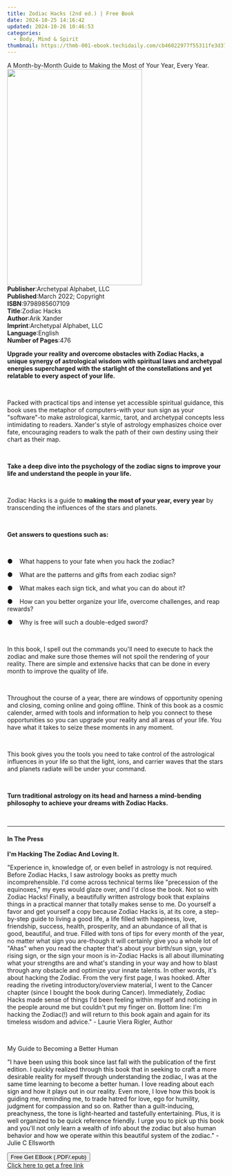 ```yaml
---
title: Zodiac Hacks (2nd ed.) | Free Book
date: 2024-10-25 14:16:42
updated: 2024-10-26 10:46:53
categories:
  - Body, Mind & Spirit
thumbnail: https://thmb-001-ebook.techidaily.com/cb46022977f55311fe3d379b09d1d2aad3f64b5c0b0b932d804ce0cdbfe10306.jpg
---
```

<main id="book-container">
  <div class="flex flex-col">
    <div class="book-brief flex-1 py-6 px-4 sm:p-6 md:py-10 md:px-8">
      <!-- brief-->
      <div class="book-brief-main">
        A Month-by-Month Guide to Making the Most of Your Year, Every Year.
      </div>
    </div>
    <div
      class="book-meta-info flex-1 grid gap-4 col-start-1 col-end-3 row-start-1 sm:mb-6 sm:grid-cols-4 lg:gap-6 lg:col-start-2 lg:row-end-6 lg:row-span-6 lg:mb-0"
    >
      <div
        class="book-meta-info-left place-content-center mt-4 p-4 text-sm leading-6 col-start-2 col-span-2 dark:text-slate-400"
      >
        <img
          class="w-full h-500 object-cover rounded-lg sm:h-255 sm:col-span-2 lg:col-span-full"
          src="https://img-001-ebook.techidaily.com/5564f17b1dfa5557cc46201e88bd6cf40e2dca4f826aaaafceaff93466d9a80c.jpg"
          alt=""
          width="312"
          height="500"
        />
      </div>
      <div
        class="book-meta-info-right mt-2 col-start-1 row-start-2 col-span-3 self-center"
      >
        <!-- meta data  -->
        <div class="flex flex-col px-4 md:px-8">
          <div class="flex-1">
            <strong>Publisher</strong>:<span class="px-2"
              >Archetypal Alphabet, LLC</span
            >
          </div>
          <div class="flex-1">
            <strong>Published</strong>:<span class="px-2"
              >March 2022; Copyright</span
            >
          </div>
          <div class="flex-1">
            <strong>ISBN</strong>:<span class="px-2">9798985607109</span>
          </div>
          <div class="flex-1">
            <strong>Title</strong>:<span class="px-2">Zodiac Hacks</span>
          </div>
          <div class="flex-1">
            <strong>Author</strong>:<span class="px-2">Arik Xander</span>
          </div>
          <div class="flex-1">
            <strong>Imprint</strong>:<span class="px-2"
              >Archetypal Alphabet, LLC</span
            >
          </div>
          <div class="flex-1">
            <strong>Language</strong>:<span class="px-2">English</span>
          </div>
          <div class="flex-1">
            <strong>Number of Pages</strong>:<span class="px-2">476</span>
          </div>
        </div>
      </div>
    </div>
    <div class="book-description flex-1 py-6 px-4 sm:p-6 md:py-10 md:px-8">
      <div class="book-description-main">
        <div accordion-content="" id="description">
          <p>
            <strong
              >Upgrade your reality and overcome obstacles with Zodiac Hacks, a
              unique synergy of astrological wisdom with spiritual laws and
              archetypal energies supercharged with the starlight of the
              constellations and yet relatable to every aspect of your
              life.</strong
            >
          </p>
          <p>&nbsp;</p>
          <p>
            Packed with practical tips and intense yet accessible spiritual
            guidance, this book uses the metaphor of computers-with your sun
            sign as your "software"-to make astrological, karmic, tarot, and
            archetypal concepts less intimidating to readers. Xander's style of
            astrology emphasizes choice over fate, encouraging readers to walk
            the path of their own destiny using their chart as their map.
          </p>
          <p>&nbsp;</p>
          <p>
            <strong
              >Take a deep dive into the psychology of the zodiac signs to
              improve your life and understand the people in your life.</strong
            >
          </p>
          <p>&nbsp;</p>
          <p>
            Zodiac Hacks is a guide to
            <strong>making the most of your year, every year</strong> by
            transcending the influences of the stars and planets.
          </p>
          <p>&nbsp;</p>
          <p><strong>Get answers to questions such as:</strong></p>
          <p><strong>&nbsp;</strong></p>
          <p>
            ●&nbsp;&nbsp;&nbsp;&nbsp;What happens to your fate when you hack the
            zodiac?
          </p>
          <p>
            ●&nbsp;&nbsp;&nbsp;&nbsp;What are the patterns and gifts from each
            zodiac sign?
          </p>
          <p>
            ●&nbsp;&nbsp;&nbsp;&nbsp;What makes each sign tick, and what you can
            do about it?
          </p>
          <p>
            ●&nbsp;&nbsp;&nbsp;&nbsp;How can you better organize your life,
            overcome challenges, and reap rewards?
          </p>
          <p>
            ●&nbsp;&nbsp;&nbsp;&nbsp;Why is free will such a double-edged sword?
          </p>
          <p>&nbsp;</p>
          <p>
            In this book, I spell out the commands you'll need to execute to
            hack the zodiac and make sure those themes will not spoil the
            rendering of your reality. There are simple and extensive hacks that
            can be done in every month to improve the quality of life.
          </p>
          <p>&nbsp;</p>
          <p>
            Throughout the course of a year, there are windows of opportunity
            opening and closing, coming online and going offline. Think of this
            book as a cosmic calender, armed with tools and information to help
            you connect to these opportunities so you can upgrade your reality
            and all areas of your life. You have what it takes to seize these
            moments in any moment.
          </p>
          <p>&nbsp;</p>
          <p>
            This book gives you the tools you need to take control of the
            astrological influences in your life so that the light, ions, and
            carrier waves that the stars and planets radiate will be under your
            command.
          </p>
          <p>&nbsp;</p>
          <p>
            <strong
              >Turn traditional astrology on its head and harness a mind-bending
              philosophy to achieve your dreams with Zodiac Hacks.</strong
            >
          </p>
          <p>&nbsp;</p>
        </div>
        <div class="accordion-fader"></div>
      </div>
    </div>
    <div class="book-excerpts flex-1 py-6 px-4 sm:p-6 md:py-10 md:px-8">
      <!-- excerpts-->
      <div class="book-excerpts-main">
        <hr />
        <h4 class="placeholder placeholder-heading">
          <span>In The Press</span>
        </h4>
        <p><strong>I'm Hacking The Zodiac And Loving It.&nbsp;</strong></p>
        <p>
          "Experience in, knowledge of, or even belief in astrology is not
          required. Before Zodiac Hacks, I saw astrology books as pretty much
          incomprehensible. I'd come across technical terms like "precession of
          the equinoxes," my eyes would glaze over, and I'd close the book. Not
          so with Zodiac Hacks! Finally, a beautifully written astrology book
          that explains things in a practical manner that totally makes sense to
          me. Do yourself a favor and get yourself a copy because Zodiac Hacks
          is, at its core, a step-by-step guide to living a good life, a life
          filled with happiness, love, friendship, success, health, prosperity,
          and an abundance of all that is good, beautiful, and true. Filled with
          tons of tips for every month of the year, no matter what sign you
          are-though it will certainly give you a whole lot of "Ahas" when you
          read the chapter that's about your birth/sun sign, your rising sign,
          or the sign your moon is in-Zodiac Hacks is all about illuminating
          what your strengths are and what's standing in your way and how to
          blast through any obstacle and optimize your innate talents. In other
          words, it's about hacking the Zodiac. From the very first page, I was
          hooked. After reading the riveting introductory/overview material, I
          went to the Cancer chapter (since I bought the book during Cancer).
          Immediately, Zodiac Hacks made sense of things I'd been feeling within
          myself and noticing in the people around me but couldn't put my finger
          on. Bottom line: I'm hacking the Zodiac(!) and will return to this
          book again and again for its timeless wisdom and advice." - Laurie
          Viera Rigler, Author
        </p>
        <p><br /></p>
        <p>My Guide to Becoming a Better Human</p>
        <p>
          "<span style="color: rgba(15, 17, 17, 1)"
            >I have been using this book since last fall with the publication of
            the first edition. I quickly realized through this book that in
            seeking to craft a more desirable reality for myself through
            understanding the zodiac, I was at the same time learning to become
            a better human. I love reading about each sign and how it plays out
            in our reality. Even more, I love how this book is guiding me,
            reminding me, to trade hatred for love, ego for humility, judgment
            for compassion and so on. Rather than a guilt-inducing, preachyness,
            the tone is light-hearted and tastefully entertaining. Plus, it is
            well organized to be quick reference friendly. I urge you to pick up
            this book and you'll not only learn a wealth of info about the
            zodiac but also human behavior and how we operate within this
            beautiful system of the zodiac." - Julie C Ellsworth
          </span>
        </p>
        <p></p>
      </div>
    </div>
    <div
      class="book-about-author flex-1 py-6 px-4 sm:p-6 md:py-10 md:px-8"
    ></div>
    <div class="book-free-get flex-1 py-6 px-4 sm:p-6 md:py-10 md:px-8">
      <button
        id="btn-free-get"
        class="bg-blue-500 hover:bg-blue-700 text-white font-bold py-2 px-4 rounded"
      >
        Free Get EBook (.PDF/.epub)
      </button>
      <div id="countdown-display" class="px-2 text-lg mt-2"></div>
      <a
        id="free-link"
        class="hidden bg-blue-500 hover:bg-blue-700 text-white font-bold py-2 px-4 rounded"
        href="https://www.ebooks.com/en-us/book/210532520/zodiac-hacks/arik-xander/"
        target="_blank"
        >Click here to get a free link</a
      >
    </div>
    <script>
      let countdownTime = 0;
      let countdownInterval = null;
      document
        .getElementById('btn-free-get')
        .addEventListener('click', startCountdown);
      function startCountdown() {
        countdownTime = new Date().getTime() + 60000 * 3;
        countdownInterval = setInterval(updateCountdown, 1000);
        document.getElementById('btn-free-get').disabled = true;
        document
          .getElementById('btn-free-get')
          .classList.add('bg-gray-500', 'cursor-not-allowed');
      }
      function updateCountdown() {
        let currentTime = new Date().getTime();
        let timeLeft = countdownTime - currentTime;
        let secondsLeft = Math.floor(timeLeft / 1000);
        document.getElementById('countdown-display').innerHTML =
          `Remaining time: ${secondsLeft} seconds.`;
        if (secondsLeft <= 0) {
          clearInterval(countdownInterval);
          document.getElementById('btn-free-get').classList.add('hidden');
          document.getElementById('free-link').classList.remove('hidden');
          document.getElementById('countdown-display').innerHTML = '';
        }
      }
    </script>
  </div>
</main>
